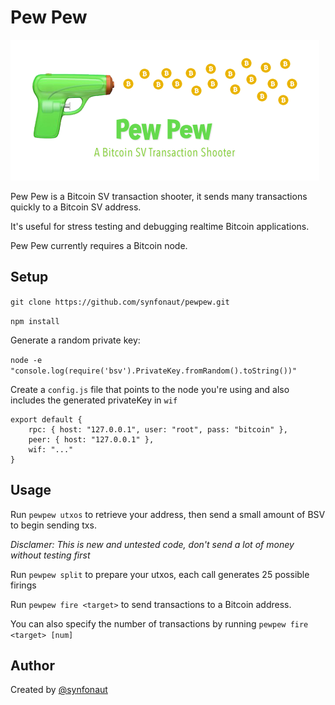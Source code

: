# Pew Pew

![Pew Pew — A Bitcoin SV Transaction Shooter](./pewpew.png)

Pew Pew is a Bitcoin SV transaction shooter, it sends many transactions quickly to a Bitcoin SV address.

It's useful for stress testing and debugging realtime Bitcoin applications.

Pew Pew currently requires a Bitcoin node.

## Setup

`git clone https://github.com/synfonaut/pewpew.git`

`npm install`

Generate a random private key:

`node -e "console.log(require('bsv').PrivateKey.fromRandom().toString())"`

Create a `config.js` file that points to the node you're using and also includes the generated privateKey in `wif`

    export default {
        rpc: { host: "127.0.0.1", user: "root", pass: "bitcoin" },
        peer: { host: "127.0.0.1" },
        wif: "..."
    }

## Usage

Run `pewpew utxos` to retrieve your address, then send a small amount of BSV to begin sending txs.

*Disclamer: This is new and untested code, don't send a lot of money without testing first*

Run `pewpew split` to prepare your utxos, each call generates 25 possible firings

Run `pewpew fire <target>` to send transactions to a Bitcoin address.

You can also specify the number of transactions by running `pewpew fire <target> [num]`



## Author

Created by [@synfonaut](https://twitter.com/synfonaut)
